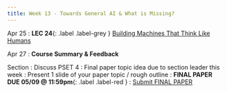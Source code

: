 ```yaml
---
title: Week 13 - Towards General AI & What is Missing?
---
```


Apr 25
: **LEC 24**{: .label .label-grey } [Building Machines That Think Like Humans](#)


Apr 27
: **Course Summary & Feedback**

Section
: Discuss PSET 4
: Final paper topic idea due to section leader this week
: Present 1 slide of your paper topic / rough outline
: **FINAL PAPER DUE 05/09 @ 11:59pm**{: .label .label-red }
    : [Submit FINAL PAPER](https://canvas.harvard.edu/courses/97916/assignments/532852)


